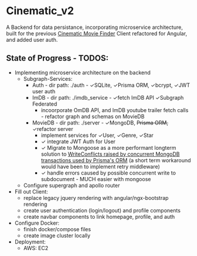 # Cinematic_v2
A Backend for data persistance, incorporating microservice architecture, built for the previous [Cinematic Movie Finder](https://github.com/yogs0ddhoth/Cinematic-Film-Finder) Client refactored for Angular, and added user auth.
## State of Progress - TODOS:
* Implementing microservice architecture on the backend
    * Subgraph-Services:
        - Auth - dir path: ./auth - &check;SQLite, &check;Prisma ORM, &check;bcrypt, &check;JWT user auth
        - ImDB - dir path: ./imdb_service - &check;fetch ImDB API &check;Subgraph Federated
            - incoorporate OmDB API, and ImDB youtube trailer fetch calls - refactor graph and schemas on MovieDB
        - MovieDB - dir path: ./server - &check;MongoDB, ~~Prisma ORM,~~ &check;refactor server
            - implement services for &check;User, &check;Genre, &check;Star
            - &check; integrate JWT Auth for User
            - &check; Migrate to Mongoose as a more performant longterm solution to [WriteConflicts raised by concurrent MongoDB transactions used by Prisma's ORM](https://github.com/prisma/prisma/issues/12814) (a short term workaround would have been to implement retry middleware)
            - &check; handle errors caused by possible concurrent write to subdocument - MUCH easier with mongoose
    - Configure supergraph and apollo router
* Fill out Client:
    - replace legacy jquery rendering with angular/ngx-bootstrap rendering
    - create user authentication (login/logout) and profile components
    - create navbar components to link homepage, profile, and auth
* Configure Docker:
    - finish docker/compose files
    - create image cluster locally
* Deployment:
    - AWS: EC2